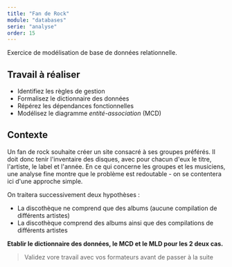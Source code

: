 ```yaml
---
title: "Fan de Rock"
module: "databases"
serie: "analyse"
order: 15
---
```


Exercice de modélisation de base de données relationnelle.

## Travail à réaliser

- Identifiez les règles de gestion
- Formalisez le dictionnaire des données
- Répérez les dépendances fonctionnelles
- Modélisez le diagramme *entité-association* (MCD)

## Contexte 

Un fan de rock souhaite créer un site consacré à ses groupes préférés. Il doit donc tenir l'inventaire des disques, avec pour chacun d'eux le titre, l'artiste, le label et l'année. En ce qui concerne les groupes et les musiciens, une analyse fine montre que le problème est redoutable - on se contentera ici d'une approche simple.

On traitera successivement deux hypothèses :
-	La discothèque ne comprend que des albums (aucune compilation de différents artistes)
-	La discothèque comprend des albums ainsi que des compilations de différents artistes


**Etablir le dictionnaire des données, le MCD et le MLD pour les 2 deux cas.**
 


> Validez vore travail avec vos formateurs avant de passer à la suite
